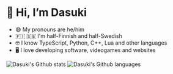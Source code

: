 # 👋 Hi, I’m Dasuki
- 😄 My pronouns are he/him
- 🇫🇮 🇸🇪 I'm half-Finnish and half-Swedish
- 🤓 I know TypeScript, Python, C++, Lua and other languages
- 🖥️ I love developing software, videogames and websites

![Dasuki's Github stats](https://github-readme-stats.vercel.app/api?username=dkristia&show_icons=true&theme=merko&hide_title=true&hide_rank=true&hide_border=true)
![Dasuki's Github languages](https://github-readme-stats.vercel.app/api/top-langs/?username=dkristia&layout=compact&theme=merko&hide_border=true)
